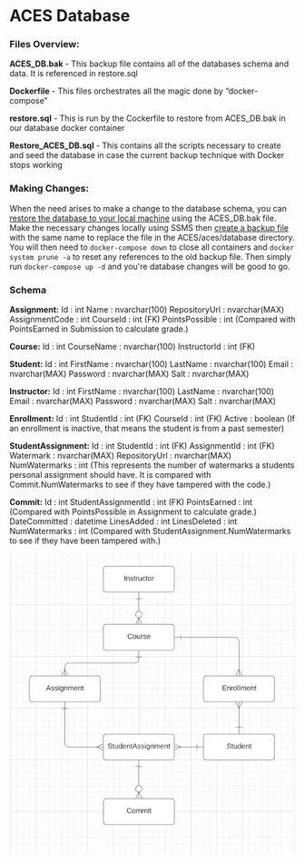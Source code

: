 # ACES Database
### Files Overview:
**ACES_DB.bak** - This backup file contains all of the databases schema and data. It is referenced in restore.sql

**Dockerfile** - This files orchestrates all the magic done by “docker-compose”

**restore.sql** - This is run by the Cockerfile to restore from ACES_DB.bak in our database docker container

**Restore_ACES_DB.sql** - This contains all the scripts necessary to create and seed the database in case the current backup technique with Docker stops working

### Making Changes:
When the need arises to make a change to the database schema, you can [restore the database to your local machine](https://docs.microsoft.com/en-us/sql/relational-databases/backup-restore/quickstart-backup-restore-database?view=sql-server-ver15#:~:text=STATS%20%3D%2010%20GO-,Restore%20a%20backup,to%20locate%20your%20backup%20file.) using the ACES_DB.bak file. Make the necessary changes locally using SSMS then [create a backup file](https://support.solarwinds.com/SuccessCenter/s/article/Back-up-and-restore-SQL-database-instance-using-a-BAK-file?language=en_US) with the same name to replace the file in the ACES/aces/database directory. You will then need to `docker-compose down` to close all containers and `docker system prune -a` to reset any references to the old backup file. Then simply run `docker-compose up -d` and you're database changes will be good to go.

### Schema
**Assignment:**
Id : int
Name : nvarchar(100)
RepositoryUrl : nvarchar(MAX)
AssignmentCode : int
CourseId : int (FK)
PointsPossible : int (Compared with PointsEarned in Submission to calculate grade.)

**Course:**
	Id : int
	CourseName : nvarchar(100)
	InstructorId : int (FK)

**Student:**
	Id : int
	FirstName : nvarchar(100)
LastName : nvarchar(100)
	Email : nvarchar(MAX)
	Password : nvarchar(MAX)
	Salt : nvarchar(MAX)

**Instructor:**
	Id : int 
FirstName : nvarchar(100)
	LastName : nvarchar(100)
	Email : nvarchar(MAX)
	Password : nvarchar(MAX)
	Salt : nvarchar(MAX)

**Enrollment:**
	Id : int
	StudentId : int (FK)
	CourseId : int (FK)
	Active : boolean (If an enrollment is inactive, that means the student is from a past semester)

**StudentAssignment:**
Id : int
	StudentId : int (FK)
	AssignmentId : int (FK)
	Watermark : nvarchar(MAX)
	RepositoryUrl : nvarchar(MAX)	
	NumWatermarks : int (This represents the number of watermarks a students personal assignment should have. It is compared with Commit.NumWatermarks to see if they have tampered with the code.)
		
**Commit:**
	Id : int 
	StudentAssignmentId : int (FK)
	PointsEarned : int (Compared with PointsPossible in Assignment to calculate grade.)
	DateCommitted : datetime
	LinesAdded : int
LinesDeleted : int
NumWatermarks : int (Compared with StudentAssignment.NumWatermarks to see if they have been tampered with.)

![Relationships](../../Images/ACES_Schema_Draft.png)
